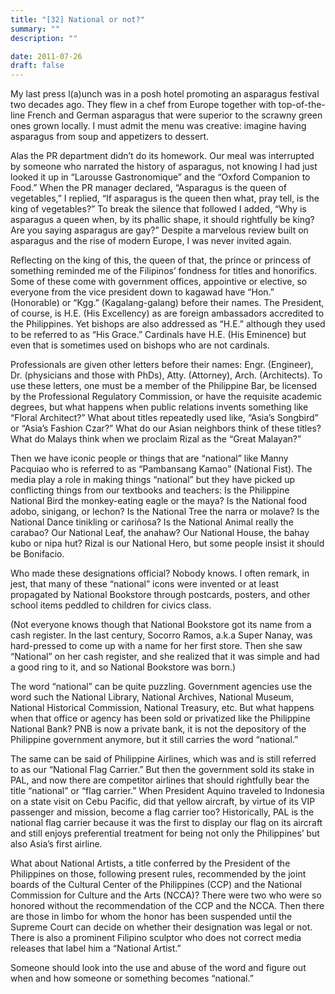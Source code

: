 ```yaml
---
title: "[32] National or not?"
summary: ""
description: ""

date: 2011-07-26
draft: false
---
```


My last press l(a)unch was in a posh hotel promoting an asparagus festival two decades ago. They flew in a chef from Europe together with top-of-the-line French and German asparagus that were superior to  the scrawny green ones grown locally. I must admit the menu was creative:  imagine having asparagus from soup and appetizers to dessert.

Alas the PR department didn’t do its homework. Our meal was  interrupted by someone who narrated the history of asparagus, not  knowing I had just looked it up in “Larousse Gastronomique” and the “Oxford Companion to Food.” When the PR manager declared, “Asparagus is  the queen of vegetables,” I replied, “If asparagus is the queen then what, pray tell, is the king of vegetables?” To break the silence that   followed I added, “Why is asparagus a queen when, by its phallic shape, it should rightfully be king? Are you saying asparagus are gay?” Despite  a marvelous review built on asparagus and the rise of modern Europe, I was never invited again.

Reflecting on the king of this, the queen of that, the prince or  princess of something reminded me of the Filipinos’ fondness for titles and honorifics. Some of these come with government offices, appointive or elective, so everyone from the vice president  down to kagawad have   “Hon.” (Honorable) or “Kgg.” (Kagalang-galang) before their names. The  President, of course, is H.E. (His Excellency) as are foreign ambassadors accredited to the Philippines. Yet bishops are also addressed as “H.E.” although they used to be referred to as “His Grace.” Cardinals have H.E. (His   Eminence) but even that is sometimes used on bishops who are not cardinals.

Professionals are given other letters before their names: Engr. (Engineer), Dr. (physicians and those with PhDs), Atty. (Attorney), Arch. (Architects). To use these letters, one must be a   member of the Philippine Bar, be licensed by the Professional   Regulatory Commission, or have the requisite academic degrees, but what happens when public relations invents something like “Floral   Architect?” What about titles repeatedly used like,  “Asia’s Songbird” or   “Asia’s Fashion Czar?” What do our Asian neighbors think of these  titles? What do Malays think when we proclaim Rizal as the “Great   Malayan?”

Then we have iconic people or things that are “national” like Manny   Pacquiao who is referred to as “Pambansang Kamao” (National Fist).  The media play a role in making things “national” but they have picked up  conflicting things from our textbooks and teachers: Is the Philippine  National Bird the monkey-eating eagle or the maya? Is the National food  adobo, sinigang, or lechon? Is the National Tree the narra or molave? Is   the National Dance tinikling or cariñosa? Is the National Animal   really the carabao? Our National Leaf, the anahaw? Our National House, the bahay kubo or nipa hut? Rizal is our National Hero, but some people insist   it should be Bonifacio.

Who made these designations official? Nobody   knows. I often remark, in jest, that many of these “national” icons  were invented or at least propagated by National Bookstore through   postcards, posters, and other school items peddled to children for  civics class.

(Not everyone knows though that National Bookstore got  its name from a cash register. In the last century, Socorro Ramos,  a.k.a  Super Nanay, was hard-pressed to come up with a name for her  first store. Then she saw “National” on her cash register, and she realized that it was simple and had a good ring to it, and so National Bookstore  was born.)

The word “national” can be quite puzzling. Government agencies use  the word such the National Library, National Archives,  National Museum, National Historical Commission, National Treasury,   etc. But what happens when that office or agency has been sold or   privatized like the Philippine National Bank? PNB is now a private  bank, it is not the depository of the Philippine government anymore,  but it still carries the word “national.”

The same can be said of  Philippine Airlines, which was and is still referred to as our “National  Flag Carrier.” But then the government sold its stake in PAL, and now there are competitor airlines that should rightfully bear the title  “national” or “flag carrier.” When President Aquino traveled to Indonesia on a state visit on Cebu Pacific, did that yellow aircraft, by   virtue of its VIP passenger and mission, become a flag carrier too?  Historically, PAL is the national flag carrier because it was the  first to display our flag on its aircraft and still enjoys  preferential treatment for being not only the Philippines’ but  also Asia’s first airline.

What about National Artists, a title conferred by the President of   the Philippines on those, following present rules, recommended by the joint boards of the Cultural Center of the Philippines (CCP) and the  National Commission for Culture and the Arts (NCCA)? There were two who were  so honored without the recommendation of the CCP and the NCCA. Then there are those in limbo for whom the honor has been suspended until the Supreme Court can decide on whether their designation was legal or not.  There is also a prominent Filipino sculptor who does not correct media  releases that label him a “National Artist.”

Someone should look into the use and abuse of the word and figure out when and how  someone or something becomes “national.”
